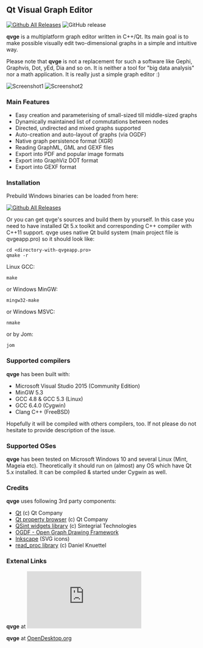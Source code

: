 ## Qt Visual Graph Editor 
[![Github All Releases](https://img.shields.io/github/downloads/ArsMasiuk/qvge/total.svg?style=for-the-badge)](https://github.com/ArsMasiuk/qvge/releases/latest)
![GitHub release](https://img.shields.io/github/release/ArsMasiuk/qvge.svg?style=for-the-badge)


**qvge** is a multiplatform graph editor written in C++/Qt. Its main goal is to make possible visually edit two-dimensional graphs
in a simple and intuitive way.

Please note that **qvge** is not a replacement for such a software like Gephi, Graphvis, Dot, yEd, Dia and so on. It is neither a tool for "big data analysis" nor a math application. It is really just a simple graph editor :)

![Screenshot1](https://a.fsdn.com/con/app/proj/qvge/screenshots/qvge%20screenshot.PNG/245/183/2)
![Screenshot2](https://a.fsdn.com/con/app/proj/qvge/screenshots/qvge%20screenshot%202.PNG/245/183/2)

### Main Features

- Easy creation and parameterising of small-sized till middle-sized graphs
- Dynamically maintained list of commutations between nodes
- Directed, undirected and mixed graphs supported
- Auto-creation and auto-layout of graphs (via OGDF)
- Native graph persistence format (XGR)
- Reading GraphML, GML and GEXF files
- Export into PDF and popular image formats
- Export into GraphViz DOT format
- Export into GEXF format

### Installation

Prebuild Windows binaries can be loaded from here:

[![Github All Releases](https://img.shields.io/github/downloads/ArsMasiuk/qvge/total.svg?style=for-the-badge)](https://github.com/ArsMasiuk/qvge/releases/latest)

Or you can get qvge's sources and build them by yourself. In this case you need to have installed Qt 5.x toolkit and corresponding C++ compiler with C++11 support. qvge uses native Qt build system (main project file is qvgeapp.pro) so it should look like:

~~~~
cd <directory-with-qvgeapp.pro>
qmake -r
~~~~

Linux GCC:
~~~~          
make 
~~~~

or Windows MinGW:
~~~~
mingw32-make 
~~~~

or Windows MSVC:
~~~~
nmake 
~~~~

or by Jom:
~~~~
jom 
~~~~

### Supported compilers

**qvge** has been built with:
- Microsoft Visual Studio 2015 (Community Edition)
- MinGW 5.3
- GCC 4.8 & GCC 5.3 (Linux)
- GCC 6.4.0 (Cygwin) 
- Clang C++ (FreeBSD)

Hopefully it will be compiled with others compilers, too. If not please do not hesitate to provide description of the issue.

### Supported OSes

**qvge** has been tested on Microsoft Windows 10 and several Linux (Mint, Mageia etc). Theoretically it should run on (almost) any OS which have Qt 5.x installed.
It can be compiled & started under Cygwin as well.

### Credits

**qvge** uses following 3rd party components:

- [Qt](https://www.qt.io) (c) Qt Company 
- [Qt property browser](https://github.com/qtproject/qt-solutions) (c) Qt Company 
- [QSint widgets library](https://sourceforge.net/projects/qsint) (c) Sintegrial Technologies
- [OGDF - Open Graph Drawing Framework](http://www.ogdf.net)
- [Inkscape](https://inkscape.org) (SVG icons)
- [read_proc library](https://daknuett.eu/personal) (c) Daniel Knuettel

### Extenal Links

**qvge** at [![Download qvge](https://sourceforge.net/sflogo.php?type=13&group_id=2914953)](https://sourceforge.net/p/qvge/)

**qvge** at [OpenDesktop.org](https://www.opendesktop.org/p/1211078)

